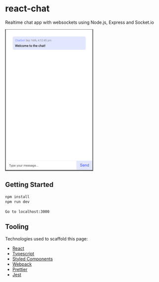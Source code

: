 # react-chat

Realtime chat app with websockets using Node.js, Express and Socket.io

![react-chat screenshot](src/assets/react-chat.png)

## Getting Started

```
npm install
npm run dev

Go to localhost:3000
```

## Tooling

Technologies used to scaffold this page:

- [React](https://reactjs.org/)
- [Typescript](https://www.typescriptlang.org/)
- [Styled Components](https://styled-components.com/)
- [Webpack](https://webpack.js.org/)
- [Prettier](https://prettier.io/)
- [Jest](https://jestjs.io/)
